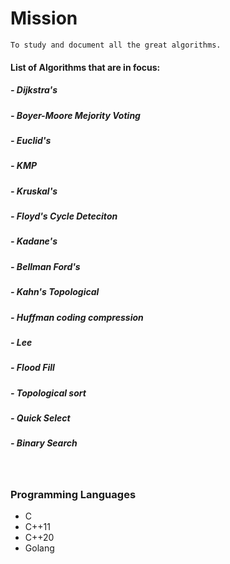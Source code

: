 # Mission


    To study and document all the great algorithms.


#### List of Algorithms that are in focus:
    
##### - Dijkstra's
##### - Boyer-Moore Mejority Voting
##### - Euclid's
##### - KMP
##### - Kruskal's
##### - Floyd's Cycle Deteciton
##### - Kadane's
##### - Bellman Ford's
##### - Kahn's Topological
##### - Huffman coding compression
##### - Lee
##### - Flood Fill
##### - Topological sort
##### - Quick Select
##### - Binary Search

<br/>

### Programming Languages

 - C
 - C++11
 - C++20
 - Golang
